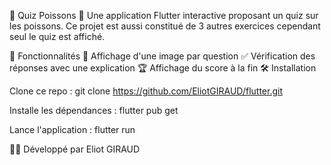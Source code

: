 📘 Quiz Poissons 🐠
Une application Flutter interactive proposant un quiz sur les poissons.
Ce projet est aussi constitué de 3 autres exercices cependant seul le quiz est affiché.

🚀 Fonctionnalités
📸 Affichage d'une image par question
✅ Vérification des réponses avec une explication
🏆 Affichage du score à la fin
🛠️ Installation

Clone ce repo :
git clone https://github.com/EliotGIRAUD/flutter.git

Installe les dépendances :
flutter pub get

Lance l'application :
  flutter run
  
👨‍💻 Développé par Eliot GIRAUD
